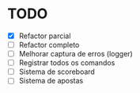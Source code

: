 # TODO

- [X] Refactor parcial
- [ ] Refactor completo
- [ ] Melhorar captura de erros (logger)
- [ ] Registrar todos os comandos
- [ ] Sistema de scoreboard
- [ ] Sistema de apostas

